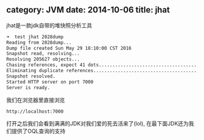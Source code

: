 category: JVM
date: 2014-10-06
title: jhat
---
jhat是一款jdk自带的堆快照分析工具
```bash
➜  test jhat 2028dump
Reading from 2028dump...
Dump file created Sun May 29 18:10:00 CST 2016
Snapshot read, resolving...
Resolving 205627 objects...
Chasing references, expect 41 dots.........................................
Eliminating duplicate references.........................................
Snapshot resolved.
Started HTTP server on port 7000
Server is ready.
```
我们在浏览器里直接浏览
```bash
http://localhost:7000
```
打开之后我们会看到满满的JDK对我们爱的死去活来了(lol), 在最下面JDK还为我们提供了OQL查询的支持

